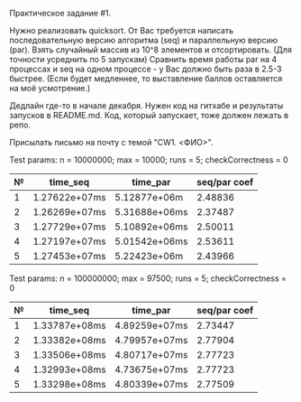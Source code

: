 Практическое задание #1.

Нужно реализовать quicksort. От Вас требуется написать последовательную
версию алгоритма (seq) и параллельную версию (par). Взять случайный
массив из 10^8 элементов и отсортировать. (Для точности усреднить по
5 запускам) Сравнить время работы par на 4 процессах и seq на одном
процессе - у Вас должно быть раза в 2.5-3 быстрее.  (Если будет 
медленнее, то выставление баллов оставляется на моё усмотрение.)

Дедлайн где-то в начале декабря.  Нужен код на гитхабе и результаты 
запусков в README.md. Код, который запускает, тоже должен лежать в репо.

Присылать письмо на почту с темой "CW1. <ФИО>".

Test params: n = 10000000; max = 10000; runs = 5; checkCorrectness = 0

| № | time_seq | time_par | seq/par coef |
|---|--------| --- | --- |
| 1 |    1.27622e+07ms    | 5.12877e+06m | 2.48836 |
| 2 |   1.26269e+07ms     | 5.31688e+06ms | 2.37487 |
| 3 |   1.27729e+07ms     | 5.10892e+06ms | 2.50011 |
| 4 |   1.27197e+07ms     | 5.01542e+06ms | 2.53611 |
| 5 |    1.27453e+07ms    | 5.22423e+06m | 2.43966 |


Test params: n = 100000000; max = 97500; runs = 5; checkCorrectness = 0

| № | time_seq | time_par | seq/par coef |
|---|--------| --- | --- |
| 1 |    1.33787e+08ms    | 4.89259e+07ms | 2.73447 |
| 2 |   1.33382e+08ms     | 4.79957e+07ms | 2.77904 |
| 3 |   1.33506e+08ms     | 4.80717e+07ms | 2.77723 |
| 4 |   1.32993e+08ms     | 4.73675e+07ms | 2.77723 |
| 5 |    1.33298e+08ms    | 4.80339e+07ms | 2.77509 |







